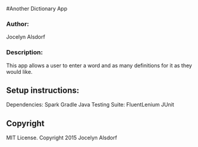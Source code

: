 #Another Dictionary App
<h3>Author:</h3>
Jocelyn Alsdorf

<h3>Description:</h3>
This app allows a user to enter a word and as many definitions for it as they would like. 


<h2>Setup instructions:</h2>
Dependencies:
Spark
Gradle
Java 
Testing Suite:
FluentLenium
JUnit

<h2>Copyright</h2>
MIT License. Copyright 2015  Jocelyn Alsdorf